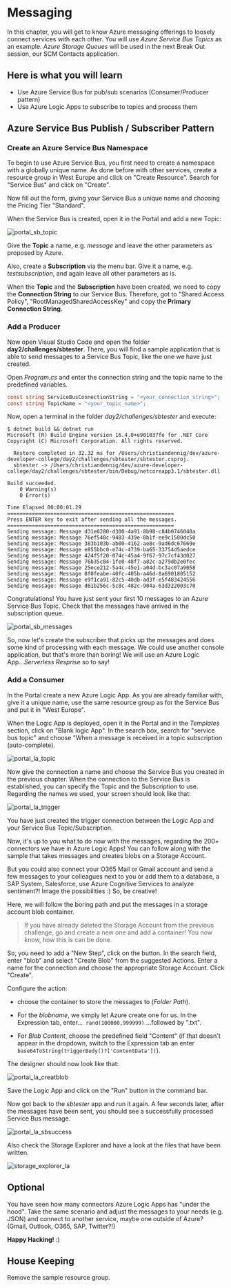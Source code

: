 # Messaging #

In this chapter, you will get to know Azure messaging offerings to loosely connect services with each other. You will use *Azure Service Bus Topics* as an example. *Azure Storage Queues* will be used in the next Break Out session, our SCM Contacts application.

## Here is what you will learn ##

- Use Azure Service Bus for pub/sub scenarios (Consumer/Producer pattern)
- Use Azure Logic Apps to subscribe to topics and process them

## Azure Service Bus Publish / Subscriber Pattern ##

### Create an Azure Service Bus Namespace ###

To begin to use Azure Service Bus, you first need to create a namespace with a globally unique name. As done before with other services, create a resource group in West Europe and click on "Create Resource". Search for "Service Bus" and click on "Create".

Now fill out the form, giving your Service Bus a unique name and choosing the Pricing Tier "Standard".

When the Service Bus is created, open it in the Portal and add a new Topic:

![portal_sb_topic](./img/portal_sb_topic.png "portal_sb_topic")

Give the **Topic** a name, e.g. *message* and leave the other parameters as proposed by Azure.

Also, create a **Subscription** via the menu bar. Give it a name, e.g. *testsubscription*, and again leave all other parameters as is. 

When the **Topic** and the **Subscription** have been created, we need to copy the **Connection String** to our Service Bus. Therefore, got to "Shared Access Policy", "RootManagedSharedAccessKey" and copy the **Primary Connection String**.

### Add a Producer ###

Now open Visual Studio Code and open the folder **day2/challenges/sbtester**. There, you will find a sample application that is able to send messages to a Service Bus Topic, like the one we have just created.

Open *Program.cs* and enter the connection string and the topic name to the predefined variables.

```csharp
const string ServiceBusConnectionString = "<your_connection_string>";
const string TopicName = "<your_topic_name>";
```

Now, open a terminal in the folder *day2/challenges/sbtester* and execute:

```shell
$ dotnet build && dotnet run
Microsoft (R) Build Engine version 16.4.0+e901037fe for .NET Core
Copyright (C) Microsoft Corporation. All rights reserved.

  Restore completed in 32.32 ms for /Users/christiandennig/dev/azure-developer-college/day2/challenges/sbtester/sbtester.csproj.
  sbtester -> /Users/christiandennig/dev/azure-developer-college/day2/challenges/sbtester/bin/Debug/netcoreapp3.1/sbtester.dll

Build succeeded.
    0 Warning(s)
    0 Error(s)

Time Elapsed 00:00:01.29
======================================================
Press ENTER key to exit after sending all the messages.
======================================================
Sending message: Message d31e0280-d300-4a91-8b98-c84b0746040a
Sending message: Message 76ef548c-9483-439e-8b1f-ee9c1580dc50
Sending message: Message 383b103b-ab00-4162-ae8c-9ad6dc67669e
Sending message: Message e855bbc0-e74c-4739-ba65-33754d5aedce
Sending message: Message 424f5f20-074c-45a4-9f67-97c7cf43d027
Sending message: Message 76b35c84-1fe0-48f7-a82c-a279db2e0fec
Sending message: Message 25ece212-5a4c-45e1-a04d-bc3ac07a9058
Sending message: Message 8f0feabe-40fc-405b-a46d-8a6901805152
Sending message: Message e9f1ca91-82c5-40db-ad3f-e5f483424556
Sending message: Message d61b256c-5c8c-482c-904a-63d322003c70
```

Congratulations! You have just sent your first 10 messages to an Azure Service Bus Topic. Check that the messages have arrived in the subscription queue.

![portal_sb_messages](./img/portal_sb_messages.png "portal_sb_messages")

So, now let's create the subscriber that picks up the messages and does some kind of processing with each message. We could use another console application, but that's more than boring! We will use an Azure Logic App...*Serverless Resprise* so to say!

### Add a Consumer ###

In the Portal create a new Azure Logic App. As you are already familiar with, give it a unique name, use the same resource group as for the Service Bus and put it in "West Europe".

When the Logic App is deployed, open it in the Portal and in the *Templates* section, click on "Blank logic App". In the search box, search for "service bus topic" and choose "When a message is received in a topic subscription (auto-complete).

![portal_la_topic](./img/portal_la_topic.png "portal_la_topic")

Now give the connection a name and choose the Service Bus you created in the previous chapter. When the connection to the Service Bus is established, you can specify the Topic and the Subscription to use. Regarding the names we used, your screen should look like that:

![portal_la_trigger](./img/portal_la_trigger.png "portal_la_trigger")

You have just created the trigger connection between the Logic App and your Service Bus Topic/Subscription.

Now, it's up to you what to do now with the messages, regarding the 200+ connectors we have in Azure Logic Apps! You can follow along with the sample that takes messages and creates blobs on a Storage Account.

But you could also connect your O365 Mail or Gmail account and send a few messages to your colleagues next to you or add them to a database, a SAP System, Salesforce, use Azure Cognitive Services to analyze sentiment?! Image the possibilities :) So, be creative! 

Here, we will follow the boring path and put the messages in a storage account blob container.

> If you have already deleted the Storage Account from the previous challenge, go and create a new one and add a container! You now know, how this is can be done.

So, you need to add a "New Step", click on the button. In the search field, enter "blob" and select "Create Blob" from the suggested Actions. Enter a name for the connection and choose the appropriate Storage Account. Click "Create".

Configure the action:

- choose the container to store the messages to (*Folder Path*).

- For the *blobname*, we simply let Azure create one for us. In the Expression tab, enter...```
rand(100000,999999)``` ...followed by ".txt".

- For *Blob Content*, choose the predefined field "Content" (if that doesn't appear in the dropdown, switch to the Expression tab an enter ```base64ToString(triggerBody()?['ContentData'])```).

The designer should now look like that:

![portal_la_creatblob](./img/portal_la_creatblob.png "portal_la_creatblob")

Save the Logic App and click on the "Run" button in the command bar.

Now got back to the *sbtester* app and run it again. A few seconds later, after the messages have been sent, you should see a successfully processed Service Bus message.

![portal_la_sbsuccess](./img/portal_la_sbsuccess.png "portal_la_sbsuccess")

Also check the Storage Explorer and have a look at the files that have been written.

![storage_explorer_la](./img/storage_explorer_la.png "storage_explorer_la")

## Optional ##

You have seen how many connectors Azure Logic Apps has "under the hood". Take the same scenario and adjust the messages to your needs (e.g. JSON) and connect to another service, maybe one outside of Azure? (Gmail, Outlook, O365, SAP, Twitter?!)

**Happy Hacking!** :)

## House Keeping ##

Remove the sample resource group.